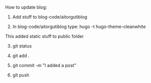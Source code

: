 How to update blog:

1. Add stuff to blog-code/aitorgutiblog

2. In blog-code/aitorgutiblog type: hugo -t hugo-theme-cleanwhite

This added static stuff to public folder

3. git status

4. git add .

5. git commit -m "I added a post"

6. git push
